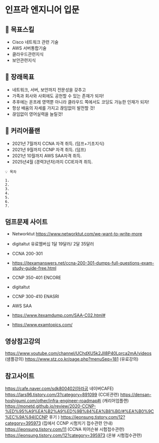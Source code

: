 # 인프라 엔지니어 입문


## **🧰 목표스킬**

- Cisco 네트워크 관련 기술
- AWS 서버통합기술
- 클라우드관련지식
- 보안관련지식


## **👀 장래목표**
- 네트워크, 서버, 보안까지 전문성을 갖추고
- 가족과 회사와 사회에도 공헌할 수 있는 존재가 되자!
- 추후에는 온프레 영역뿐 아니라 클라우드 쪽에서도 코딩도 가능한 인재가 되자!
- 항상 배움의 자세를 가지고 끊임없이 발전할 것!
- 끊임없이 영어실력을 늘릴것!


## **📅 커리어플랜**

- 2021년 7월까지 CCNA 자격 취득. (덤프+기초지식)
- 2021년 9월까지 CCNP 자격 취득. (덤프)
- 2021년 10월까지 AWS SAA자격 취득.
- 2025년4월 (경력3년차)까지 CCIE자격 취득.

```
💡 목차

1. 
2. 
3. 
4. 
5. 
6. 
7. 
```

## 덤프문제 사이트
* Networktut https://www.networktut.com/we-want-to-write-more
- digitaltut 유료멤버십 1달 19달러/ 2달 35달러

- CCNA 200-301
- https://itexamanswers.net/ccna-200-301-dumps-full-questions-exam-study-guide-free.html

- CCNP 350-401 ENCORE
- digitaltut

- CCNP 300-410 ENASRI

- AWS SAA
- https://www.itexamdump.com/SAA-C02.html#
- https://www.examtopics.com/


## 영상참고강의
https://www.youtube.com/channel/UChdXU5k2Jll8P40Lprca2mA/videos (샘플강의)
https://www.stz.co.kr/page.php?menuSeq=181 (유료강의)


## 참고사이트
https://cafe.naver.com/sdk800402(아라공 네이버CAFE)
https://lars96.tistory.com/3?category=891099 (CCIE관련)
https://densan-hoshigumi.com/other/infra-engineer-roadmap#i (캐리어업플랜)
https://monetd.github.io/review/2020-CCNP-%ED%95%A9%EA%B2%A9%ED%9B%84%EA%B8%B0/#%EA%B0%9C%EC%9A%94(CCNP 후기 )
https://jeonsung.tistory.com/12?category=395973 (집에서 CCNP 시험치기  접수관련 안내)
https://jeonsung.tistory.com/11 (CCNA 피어슨뷰 시험접수관련)
https://jeonsung.tistory.com/12?category=395973 (온뷰 시험접수관련)


